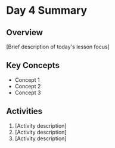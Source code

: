 # Day 4 Summary

## Overview
[Brief description of today's lesson focus]

## Key Concepts
- Concept 1
- Concept 2
- Concept 3

## Activities
1. [Activity description]
2. [Activity description]
3. [Activity description]
